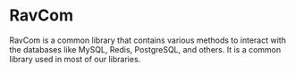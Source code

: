 # RavCom
RavCom is a common library that contains various methods to interact with the databases like MySQL, Redis, PostgreSQL, and others. It is a common library used in most of our libraries.


